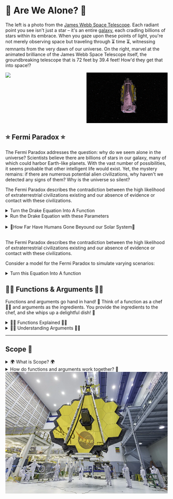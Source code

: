 # 👾 Are We Alone? 👾

The left is a photo from the <a href="https://webb.nasa.gov/"> James Webb Space Telescope</a>. Each radiant point you see isn't just a star – it's an entire <a href="https://physics.stackexchange.com/questions/160283/are-we-seeing-the-past-when-we-look-at-the-stars">galaxy</a>, each cradling billions of stars within its embrace. When you gaze upon these points of light, you're not merely observing space but traveling through ⏳ time ⏳, witnessing remnants from the very dawn of our universe. On the right, marvel at the animated brilliance of the James Webb Space Telescope itself, the groundbreaking telescope that is 72 feet by 39.4 feet! How'd they get that into space!?

<div style="display: flex;">
    <img src='space.jpeg' style="width: 50%;">
    <img src='webb.gif' alt="Second Image" style="width: 50%; height=">
</div>

## ⭐ Fermi Paradox ⭐

The Fermi Paradox addresses the question: why do we seem alone in the universe? Scientists believe there are billions of stars in our galaxy, many of which could harbor Earth-like planets. With the vast number of possibilities, it seems probable that other intelligent life would exist. Yet, the mystery remains: if there are numerous potential alien civilizations, why haven't we detected any signs of them? Why is the universe so silent?


The Fermi Paradox describes the contradiction between the high likelihood of extraterrestrial civilizations existing and our absence of evidence or contact with these civilizations. 


<details>
<summary>Turn the Drake Equation Into A Function</summary>
<img src="equation.png">
</details>

<details>
    <summary>Run the Drake Equation with these Parameters</summary>
    <img src="drake.png">
</details>

<br>
<details><summary>🚀How Far Have Humans Gone Beyound our Solar System🚀</summary>

<img src="heilosphere.png">

</details>
<br>

The Fermi Paradox describes the contradiction between the high likelihood of extraterrestrial civilizations existing and our absence of evidence or contact with these civilizations.

Consider a model for the Fermi Paradox to simulate varying scenarios:

<details>
<summary>Turn this Equation Into A function</summary>
<img src="equation.png">
</details>

## 👩‍🍳 Functions & Arguments 🍎🥦

Functions and arguments go hand in hand! 🤝 Think of a function as a chef 👩‍🍳 and arguments as the ingredients. You provide the ingredients to the chef, and she whips up a delightful dish! 🍲

<details>
<summary>👩‍🍳 Functions Explained 👩‍🍳</summary>
A function operates like a mini-program within your main program. It allows you to bundle code, assign it a name, and utilize it multiple times. Visualize a magic box 🎁 that performs a task every time you invoke it.

<pre><code>
def greet():
    print("Hello, world!")
greet()  # This will display "Hello, world!"
</code></pre>
</details>

<details>
<summary>🍎🥦 Understanding Arguments 🍎🥦</summary>
Arguments are the special instructions 💌 you send to your function. Think of them as the specific ingredients 🍎🥦 you add to a recipe. The function processes these ingredients to produce a result.

<pre><code>
def greet(name):
    print(f"Hello, {name}!")
</code></pre>
</details>

---

## Scope 🌌

<details>
<summary>🌍 What is Scope? 🌍</summary>

Scope acts as an invisible barrier ⛩️ around segments of your code. Variables (like `x = 5`) exist within these boundaries. Python defines scope with indents (tabs).

Imagine you have a toy box 🧸 in your room. Toys inside the box can't be seen or played with by someone in the living room. Similarly, variables inside a function can't be accessed or modified by code outside the function.

<pre><code>
def my_function():
    secret_variable = "You can't see me outside the function!"
print(secret_variable)  # This will give an error! 😱
</code></pre>

But don't fret! There are ways to share variables between different parts of your code. But that's a tale for another time! 😉
</details>

<details>
<summary>How do functions and arguments work together? 🤖</summary>
You invoke functions and supply them with arguments.

<pre><code>
def make_sandwich(bread, filling):
    print(f"Here's a {filling} sandwich with {bread} bread!")
make_sandwich("whole grain", "turkey")  # This will print "Here's a turkey sandwich with whole grain bread!"
</code></pre>
</details>


<img src="webb.webp">
